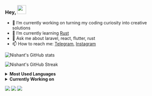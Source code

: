 ### Hey, <img src="https://github.com/rajput2107/rajput2107/blob/master/Assets/Hi.gif" width="29px">

- 🔭 I’m currently working on turning my coding curiosity into creative solutions
- 🌱 I’m currently learning [Rust](https://www.rust-lang.org/)
- 💬 Ask me about laravel, react, flutter, rust
- 📫 How to reach me: [Telegram](https://t.me/bsteps), [Instagram](https://www.instagram.com/nishanttadvi)

<img src="https://yc-stats.vercel.app/api?username=bsteps&show_icons=true&count_private=true&border_radius=12&title_color=58a6ff&bg_color=161b22&show_owner=true&text_color=c9d1d9&icon_color=58a6ff&hide_border=true" alt="Nishant's GitHub stats" />

![Nishant's GitHub Streak](https://github-readme-streak-stats.herokuapp.com/?user=bsteps&hide_border=true&background=161b22&ring=27d545&fire=27d545&currStreakLabel=27d545&currStreakNum=f0f6fc&sideLabels=c9d1d9&dates=8b949e&sideNums=f0f6fc&stroke=30363d)

<details>
 <summary><b>Most Used Languages</b></summary><br/>
 <img  src="https://github-readme-stats.vercel.app/api/top-langs/?username=bsteps&show_icons=true&count_private=true&layout=compact&border_radius=12&title_color=58a6ff&bg_color=161b22&show_owner=true&text_color=c9d1d9&icon_color=58a6ff&hide_border=true" />
</details>

<details>
 <summary><b>Currently Working on</b></summary><br/>
 <img src="https://github-readme-stats.vercel.app/api/pin/?username=bsteps&repo=co-helper&show_icons=true&count_private=true&border_radius=12&title_color=58a6ff&bg_color=161b22&text_color=c9d1d9&icon_color=58a6ff&hide_border=true" alt="Yash Chauhan is currentlt working on rainbow" />
</details>

<p>
 <img src="https://komarev.com/ghpvc/?username=bsteps" />
 <img src="https://badges.pufler.dev/repos/bsteps?&logo=github&logoColor=white" />
 <img src="https://badges.pufler.dev/commits/monthly/bsteps?&logo=github&logoColor=white" />
</p>
